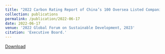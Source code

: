 ```yaml
---
title: "2022 Carbon Rating Report of China’s 100 Oversea Listed Companies"
collection: publications
permalink: /publication/2022-06-17
date: 2022-06-17
venue: '2022 Global Forum on Sustainable Development, 2023'
citation: 'Executive Board.'
---
```


[Download](https://airs.cuhk.edu.cn/files/2022-06/2022%20Carbon%20Rating%20Report%20of%20China%27s%20100%20Overseas%20Listed%20Companies_0.pdf)
